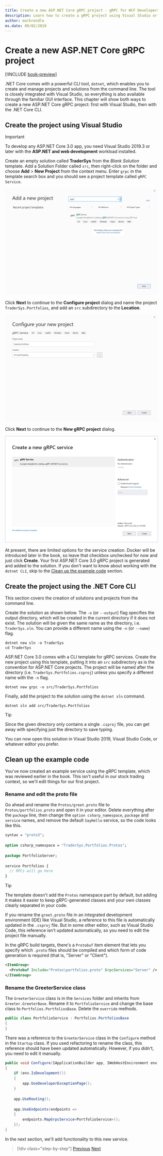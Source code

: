 ```yaml
---
title: Create a new ASP.NET Core gRPC project - gRPC for WCF Developers
description: Learn how to create a gRPC project using Visual Studio or from the command line.
author: markrendle
ms.date: 09/02/2019
---
```


# Create a new ASP.NET Core gRPC project

[!INCLUDE [book-preview](../../../includes/book-preview.md)]

.NET Core comes with a powerful CLI tool, `dotnet`, which enables you to create and manage projects and solutions from the command line. The tool is closely integrated with Visual Studio, so everything is also available through the familiar GUI interface. This chapter will show both ways to create a new ASP.NET Core gRPC project: first with Visual Studio, then with the .NET Core CLI.

## Create the project using Visual Studio

> [!IMPORTANT]
> To develop any ASP.NET Core 3.0 app, you need Visual Studio 2019.3 or later with the **ASP.NET and web development** workload installed.

Create an empty solution called **TraderSys** from the *Blank Solution* template. Add a Solution Folder called `src`, then right-click on the folder and choose **Add** > **New Project** from the context menu. Enter `grpc` in the template search box and you should see a project template called `gRPC Service`.

![Add new project dialog showing gRPC Service project template](media/create-project/new-grpc-project.png)

Click **Next** to continue to the **Configure project** dialog and name the project `TraderSys.Portfolios`, and add an `src` subdirectory to the **Location**.

![Configure project dialog](media/create-project/configure-project.png)

Click **Next** to continue to the **New gRPC project** dialog.

![New gRPC Project dialog](media/create-project/create-new-grpc-service.png)

At present, there are limited options for the service creation. Docker will be introduced later in the book, so leave that checkbox unchecked for now and just click **Create**. Your first ASP.NET Core 3.0 gRPC project is generated and added to the solution. If you don't want to know about working with the `dotnet CLI`, skip to the [Clean up the example code](#clean-up-the-example-code) section.

## Create the project using the .NET Core CLI

This section covers the creation of solutions and projects from the command line.

Create the solution as shown below. The `-o` (or `--output`) flag specifies the output directory, which will be created in the current directory if it does not exist. The solution will be given the same name as the directory, i.e. `TraderSys.sln`. You can provide a different name using the `-n` (or `--name`) flag.

```dotnetcli
dotnet new sln -o TraderSys
cd TraderSys
```

ASP.NET Core 3.0 comes with a CLI template for gRPC services. Create the new project using this template, putting it into an `src` subdirectory as is the convention for ASP.NET Core projects. The project will be named after the directory (i.e. `TraderSys.Portfolios.csproj`) unless you specify a different name with the `-n` flag.

```dotnetcli
dotnet new grpc -o src/TraderSys.Portfolios
```

Finally, add the project to the solution using the `dotnet sln` command.

```dotnetcli
dotnet sln add src/TraderSys.Portfolios
```

> [!TIP]
> Since the given directory only contains a single `.csproj` file, you can get away with specifying just the directory to save typing.

You can now open this solution in Visual Studio 2019, Visual Studio Code, or whatever editor you prefer.

## Clean up the example code

You've now created an example service using the gRPC template, which was reviewed earlier in the book. This isn't useful in our stock trading context, so we'll edit things for our first project.

### Rename and edit the proto file

Go ahead and rename the `Protos/greet.proto` file to `Protos/portfolios.proto` and open it in your editor. Delete everything after the `package` line, then change the `option csharp_namespace`, `package` and `service` names, and remove the default `SayHello` service, so the code looks like this.

```protobuf
syntax = "proto3";

option csharp_namespace = "TraderSys.Portfolios.Protos";

package PortfolioServer;

service Portfolios {
  // RPCs will go here
}
```

> [!TIP]
> The template doesn't add the `Protos` namespace part by default, but adding it makes it easier to keep gRPC-generated classes and your own classes clearly separated in your code.

If you rename the `greet.proto` file in an integrated development environment (IDE) like Visual Studio, a reference to this file is automatically updated in the `.csproj` file. But in some other editor, such as Visual Studio Code, this reference isn't updated automatically, so you need to edit the project file manually.

In the gRPC build targets, there's a `Protobuf` item element that lets you specify which `.proto` files should be compiled and which form of code generation is required (that is, "Server" or "Client").

```xml
<ItemGroup>
  <Protobuf Include="Protos\portfolios.proto" GrpcServices="Server" />
</ItemGroup>
```

### Rename the GreeterService class

The `GreeterService` class is in the `Services` folder and inherits from `Greeter.GreeterBase`. Rename it to `PortfolioService` and change the base class to `Portfolios.PortfoliosBase`. Delete the `override` methods.

```csharp
public class PortfolioService : Portfolios.PortfoliosBase
{
}
```

There was a reference to the `GreeterService` class in the `Configure` method in the `Startup` class. If you used refactoring to rename the class, this reference should have been updated automatically. However, if you didn't, you need to edit it manually.

```csharp
public void Configure(IApplicationBuilder app, IWebHostEnvironment env)
{
    if (env.IsDevelopment())
    {
        app.UseDeveloperExceptionPage();
    }

    app.UseRouting();

    app.UseEndpoints(endpoints =>
    {
        endpoints.MapGrpcService<PortfolioService>();
    });
}
```

In the next section, we'll add functionality to this new service.

>[!div class="step-by-step"]
>[Previous](migrate-wcf-to-grpc.md)
>[Next](migrate-request-reply.md)
